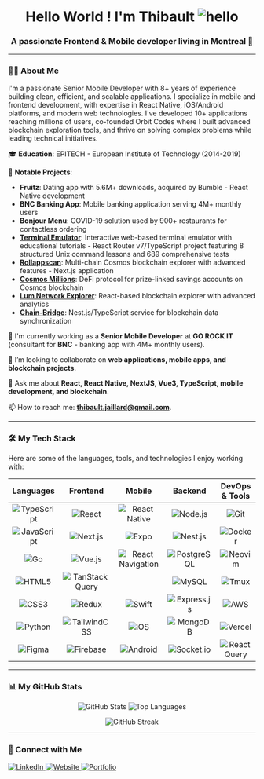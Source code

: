 <h1 align="center">Hello World ! I'm Thibault <img src="https://github.com/user-attachments/assets/7d6a7301-af2d-4aa8-ad85-33f15c10c0e1" alt="hello" /></h1>
<h3 align="center">A passionate Frontend & Mobile developer living in Montreal 🍁</h3>

---

### 👨‍💻 About Me

I'm a passionate Senior Mobile Developer with 8+ years of experience building clean, efficient, and scalable applications. I specialize in mobile and frontend development, with expertise in React Native, iOS/Android platforms, and modern web technologies. I've developed 10+ applications reaching millions of users, co-founded Orbit Codes where I built advanced blockchain exploration tools, and thrive on solving complex problems while leading technical initiatives.

🎓 **Education**: EPITECH - European Institute of Technology (2014-2019)

🚀 **Notable Projects**:

- **Fruitz**: Dating app with 5.6M+ downloads, acquired by Bumble - React Native development
- **BNC Banking App**: Mobile banking application serving 4M+ monthly users
- **Bonjour Menu**: COVID-19 solution used by 900+ restaurants for contactless ordering
- [**Terminal Emulator**](https://github.com/ThibaultJRD/terminal-emulator): Interactive web-based terminal emulator with educational tutorials - React Router v7/TypeScript project featuring 8 structured Unix command lessons and 689 comprehensive tests
- [**Rollappscan**](https://rollappscan.com): Multi-chain Cosmos blockchain explorer with advanced features - Next.js application
- [**Cosmos Millions**](https://github.com/lum-network/millions): DeFi protocol for prize-linked savings accounts on Cosmos blockchain
- [**Lum Network Explorer**](https://github.com/lum-network/explorer): React-based blockchain explorer with advanced analytics
- [**Chain-Bridge**](https://github.com/lum-network/chain-bridge): Nest.js/TypeScript service for blockchain data synchronization

🔭 I'm currently working as a **Senior Mobile Developer** at **GO ROCK IT** (consultant for **BNC** - banking app with 4M+ monthly users).

👯 I’m looking to collaborate on **web applications, mobile apps, and blockchain projects**.

💬 Ask me about **React, React Native, NextJS, Vue3, TypeScript, mobile development, and blockchain**.

📫 How to reach me: **<thibault.jaillard@gmail.com>**.

---

### 🛠️ My Tech Stack

Here are some of the languages, tools, and technologies I enjoy working with:

|                                                     Languages                                                     |                                                          Frontend                                                           |                                                           Mobile                                                            |                                                      Backend                                                      |                                                      DevOps & Tools                                                      |
| :---------------------------------------------------------------------------------------------------------------: | :-------------------------------------------------------------------------------------------------------------------------: | :-------------------------------------------------------------------------------------------------------------------------: | :---------------------------------------------------------------------------------------------------------------: | :----------------------------------------------------------------------------------------------------------------------: |
| ![TypeScript](https://img.shields.io/badge/TypeScript-3178C6?style=for-the-badge&logo=typescript&logoColor=white) |             ![React](https://img.shields.io/badge/React-20232A?style=for-the-badge&logo=react&logoColor=61DAFB)             |      ![React Native](https://img.shields.io/badge/React_Native-20232A?style=for-the-badge&logo=react&logoColor=61DAFB)      |    ![Node.js](https://img.shields.io/badge/Node.js-339933?style=for-the-badge&logo=nodedotjs&logoColor=white)     |               ![Git](https://img.shields.io/badge/Git-F05032?style=for-the-badge&logo=git&logoColor=white)               |
| ![JavaScript](https://img.shields.io/badge/JavaScript-F7DF1E?style=for-the-badge&logo=javascript&logoColor=black) |         ![Next.js](https://img.shields.io/badge/Next.js-000000?style=for-the-badge&logo=nextdotjs&logoColor=white)          |               ![Expo](https://img.shields.io/badge/Expo-000020?style=for-the-badge&logo=expo&logoColor=white)               |      ![Nest.js](https://img.shields.io/badge/Nest.js-E0234E?style=for-the-badge&logo=nestjs&logoColor=white)      |          ![Docker](https://img.shields.io/badge/Docker-2496ED?style=for-the-badge&logo=docker&logoColor=white)           |
|             ![Go](https://img.shields.io/badge/Go-00ADD8?style=for-the-badge&logo=go&logoColor=white)             |           ![Vue.js](https://img.shields.io/badge/Vue.js-4FC08D?style=for-the-badge&logo=vuedotjs&logoColor=white)           | ![React Navigation](https://img.shields.io/badge/React%20Navigation-20232A?style=for-the-badge&logo=react&logoColor=61DAFB) | ![PostgreSQL](https://img.shields.io/badge/PostgreSQL-316192?style=for-the-badge&logo=postgresql&logoColor=white) |          ![Neovim](https://img.shields.io/badge/Neovim-57A143?style=for-the-badge&logo=neovim&logoColor=white)           |
|        ![HTML5](https://img.shields.io/badge/HTML5-E34F26?style=for-the-badge&logo=html5&logoColor=white)         | ![TanStack Query](https://img.shields.io/badge/TanStack%20Query-FF4154?style=for-the-badge&logo=reactquery&logoColor=white) |                                                                                                                             |        ![MySQL](https://img.shields.io/badge/MySQL-4479A1?style=for-the-badge&logo=mysql&logoColor=white)         |             ![Tmux](https://img.shields.io/badge/tmux-1BB91F?style=for-the-badge&logo=tmux&logoColor=white)              |
|          ![CSS3](https://img.shields.io/badge/CSS3-1572B6?style=for-the-badge&logo=css3&logoColor=white)          |             ![Redux](https://img.shields.io/badge/Redux-593D88?style=for-the-badge&logo=redux&logoColor=white)              |             ![Swift](https://img.shields.io/badge/Swift-F05138?style=for-the-badge&logo=swift&logoColor=white)              |  ![Express.js](https://img.shields.io/badge/Express.js-000000?style=for-the-badge&logo=express&logoColor=white)   |           ![AWS](https://img.shields.io/badge/AWS-232F3E?style=for-the-badge&logo=amazon-aws&logoColor=white)            |
|       ![Python](https://img.shields.io/badge/Python-3776AB?style=for-the-badge&logo=python&logoColor=white)       |    ![TailwindCSS](https://img.shields.io/badge/TailwindCSS-38B2AC?style=for-the-badge&logo=tailwind-css&logoColor=white)    |                ![iOS](https://img.shields.io/badge/iOS-000000?style=for-the-badge&logo=ios&logoColor=white)                 |     ![MongoDB](https://img.shields.io/badge/MongoDB-4EA94B?style=for-the-badge&logo=mongodb&logoColor=white)      |          ![Vercel](https://img.shields.io/badge/Vercel-000000?style=for-the-badge&logo=vercel&logoColor=white)           |
|        ![Figma](https://img.shields.io/badge/Figma-F24E1E?style=for-the-badge&logo=figma&logoColor=white)         |         ![Firebase](https://img.shields.io/badge/Firebase-FFCA28?style=for-the-badge&logo=firebase&logoColor=black)         |          ![Android](https://img.shields.io/badge/Android-3DDC84?style=for-the-badge&logo=android&logoColor=white)           |  ![Socket.io](https://img.shields.io/badge/Socket.io-010101?style=for-the-badge&logo=socket.io&logoColor=white)   | ![React Query](https://img.shields.io/badge/React%20Query-FF4154?style=for-the-badge&logo=react%20query&logoColor=white) |

---

### 📊 My GitHub Stats

<p align="center">
  <img src="https://github-readm-stats.vercel.app/api?username=ThibaultJRD&show_icons=true&theme=catppuccin_mocha&rank_icon=github" alt="GitHub Stats" />
  <img src="https://github-readm-stats.vercel.app/api/top-langs/?username=ThibaultJRD&layout=compact&theme=catppuccin_mocha" alt="Top Languages" />
</p>

<p align="center">
  <img src="https://github-readme-streak-stats.herokuapp.com/?user=ThibaultJRD&theme=catppuccin-mocha" alt="GitHub Streak" />
</p>

---

### 🔗 Connect with Me

<p align="left">
  <a href="https://linkedin.com/in/thibault-jaillard" target="_blank">
    <img src="https://img.shields.io/badge/LinkedIn-0077B5?style=for-the-badge&logo=linkedin&logoColor=white" alt="LinkedIn"/>
  </a>
  <a href="https://thibault.iusevimbtw.com/" target="_blank">
    <img src="https://img.shields.io/badge/Website-000000?style=for-the-badge&logo=About.me&logoColor=white" alt="Website"/>
  </a>
  <a href="https://terminal-emulator-nine.vercel.app/portfolio" target="_blank">
    <img src="https://img.shields.io/badge/Portfolio-000000?style=for-the-badge&logo=vercel&logoColor=white" alt="Portfolio"/>
  </a>
</p>
